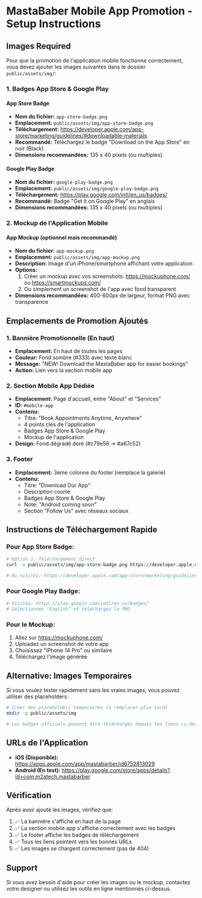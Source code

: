 # MastaBaber Mobile App Promotion - Setup Instructions

## Images Required

Pour que la promotion de l'application mobile fonctionne correctement, vous devez ajouter les images suivantes dans le dossier `public/assets/img/`:

### 1. Badges App Store & Google Play

#### App Store Badge
- **Nom du fichier:** `app-store-badge.png`
- **Emplacement:** `public/assets/img/app-store-badge.png`
- **Téléchargement:** https://developer.apple.com/app-store/marketing/guidelines/#downloadable-materials
- **Recommandé:** Téléchargez le badge "Download on the App Store" en noir (Black)
- **Dimensions recommandées:** 135 x 40 pixels (ou multiples)

#### Google Play Badge
- **Nom du fichier:** `google-play-badge.png`
- **Emplacement:** `public/assets/img/google-play-badge.png`
- **Téléchargement:** https://play.google.com/intl/en_us/badges/
- **Recommandé:** Badge "Get it on Google Play" en anglais
- **Dimensions recommandées:** 135 x 40 pixels (ou multiples)

### 2. Mockup de l'Application Mobile

#### App Mockup (optionnel mais recommandé)
- **Nom du fichier:** `app-mockup.png`
- **Emplacement:** `public/assets/img/app-mockup.png`
- **Description:** Image d'un iPhone/smartphone affichant votre application
- **Options:**
  1. Créer un mockup avec vos screenshots: https://mockuphone.com/ ou https://smartmockups.com/
  2. Ou simplement un screenshot de l'app avec fond transparent
- **Dimensions recommandées:** 400-600px de largeur, format PNG avec transparence

## Emplacements de Promotion Ajoutés

### 1. Bannière Promotionnelle (En haut)
- **Emplacement:** En haut de toutes les pages
- **Couleur:** Fond sombre (#333) avec texte blanc
- **Message:** "NEW! Download the MastaBaber app for easier bookings"
- **Action:** Lien vers la section mobile app

### 2. Section Mobile App Dédiée
- **Emplacement:** Page d'accueil, entre "About" et "Services"
- **ID:** `#mobile-app`
- **Contenu:**
  - Titre: "Book Appointments Anytime, Anywhere"
  - 4 points clés de l'application
  - Badges App Store & Google Play
  - Mockup de l'application
- **Design:** Fond dégradé doré (#c79e56 → #a67c52)

### 3. Footer
- **Emplacement:** 3ème colonne du footer (remplace la galerie)
- **Contenu:**
  - Titre: "Download Our App"
  - Description courte
  - Badges App Store & Google Play
  - Note: "Android coming soon"
  - Section "Follow Us" avec réseaux sociaux

## Instructions de Téléchargement Rapide

### Pour App Store Badge:
```bash
# Option 1: Téléchargement direct
curl -o public/assets/img/app-store-badge.png https://developer.apple.com/assets/elements/badges/download-on-the-app-store.svg

# Ou visitez: https://developer.apple.com/app-store/marketing/guidelines/
```

### Pour Google Play Badge:
```bash
# Visitez: https://play.google.com/intl/en_us/badges/
# Sélectionnez "English" et téléchargez le PNG
```

### Pour le Mockup:
1. Allez sur https://mockuphone.com/
2. Uploadez un screenshot de votre app
3. Choisissez "iPhone 14 Pro" ou similaire
4. Téléchargez l'image générée

## Alternative: Images Temporaires

Si vous voulez tester rapidement sans les vraies images, vous pouvez utiliser des placeholders:

```bash
# Créer des placeholders temporaires (à remplacer plus tard)
mkdir -p public/assets/img

# Les badges officiels peuvent être téléchargés depuis les liens ci-dessus
```

## URLs de l'Application

- **iOS (Disponible):** https://apps.apple.com/app/mastabarber/id6752813029
- **Android (En test):** https://play.google.com/store/apps/details?id=com.m2atech.mastabarber

## Vérification

Après avoir ajouté les images, vérifiez que:
1. ✅ La bannière s'affiche en haut de la page
2. ✅ La section mobile app s'affiche correctement avec les badges
3. ✅ Le footer affiche les badges de téléchargement
4. ✅ Tous les liens pointent vers les bonnes URLs
5. ✅ Les images se chargent correctement (pas de 404)

## Support

Si vous avez besoin d'aide pour créer les images ou le mockup, contactez votre designer ou utilisez les outils en ligne mentionnés ci-dessus.
